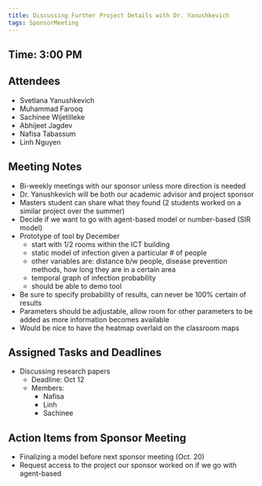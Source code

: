 ```yaml
---
title: Discussing Further Project Details with Dr. Yanushkevich
tags: SponsorMeeting
---
```


## Time: 3:00 PM

## Attendees
- Svetlana Yanushkevich
- Muhammad Farooq
- Sachinee Wijetilleke
- Abhijeet Jagdev
- Nafisa Tabassum
- Linh Nguyen

## Meeting Notes
- Bi-weekly meetings with our sponsor unless more direction is needed
- Dr. Yanushkevich will be both our academic advisor and project sponsor
- Masters student can share what they found (2 students worked on a similar project over the summer)
- Decide if we want to go with agent-based model or number-based (SIR model)
- Prototype of tool by December
    - start with 1/2 rooms within the ICT building
    - static model of infection given a particular # of people
    - other variables are: distance b/w people, disease prevention methods, how long they are in a certain area
    - temporal graph of infection probability
    - should be able to demo tool
- Be sure to specify probability of results, can never be 100% certain of results
- Parameters should be adjustable, allow room for other parameters to be added as more information becomes available
- Would be nice to have the heatmap overlaid on the classroom maps

## Assigned Tasks and Deadlines
- Discussing research papers
    - Deadline: Oct 12
    - Members:
        - Nafisa
        - Linh
        - Sachinee

## Action Items from Sponsor Meeting
- Finalizing a model before next sponsor meeting (Oct. 20)
- Request access to the project our sponsor worked on if we go with agent-based
